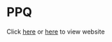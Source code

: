 # PPQ
Click [here](https://hvphuc99.github.io/PPQ/) or [here](https://ppq-project.herokuapp.com) to view website
